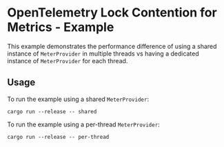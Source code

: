 # OpenTelemetry Lock Contention for Metrics - Example

This example demonstrates the performance difference of using a shared instance of `MeterProvider` in multiple threads vs
having a dedicated instance of `MeterProvider` for each thread.

## Usage

To run the example using a shared `MeterProvider`:

```shell
cargo run --release -- shared
```

To run the example using a per-thread `MeterProvider`:

```shell
cargo run --release -- per-thread
```

